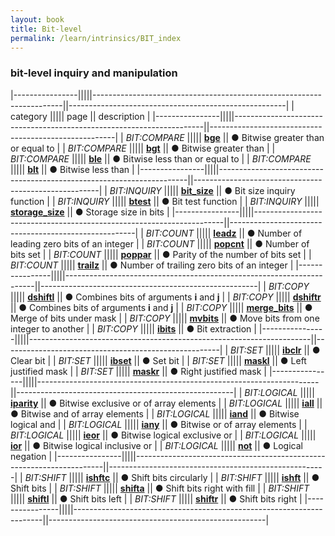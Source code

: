 ```yaml
---
layout: book
title: Bit-level
permalink: /learn/intrinsics/BIT_index
---
```

### bit-level inquiry and manipulation

|----------------|||||----------------------------------------------------------------------||------------------------------------------------------|
| category       ||||| page                                                                 || description                                          |
|----------------|||||----------------------------------------------------------------------||------------------------------------------------------|
| *BIT:COMPARE*  ||||| [__bge__]({{site.baseurl}}/learn/intrinsics/BGE)                     || &#9679; Bitwise greater than or equal to             |
| *BIT:COMPARE*  ||||| [__bgt__]({{site.baseurl}}/learn/intrinsics/BGT)                     || &#9679; Bitwise greater than                         |
| *BIT:COMPARE*  ||||| [__ble__]({{site.baseurl}}/learn/intrinsics/BLE)                     || &#9679; Bitwise less than or equal to                |
| *BIT:COMPARE*  ||||| [__blt__]({{site.baseurl}}/learn/intrinsics/BLT)                     || &#9679; Bitwise less than                            |
|----------------|||||----------------------------------------------------------------------||------------------------------------------------------|
| *BIT:INQUIRY*  ||||| [__bit\_size__]({{site.baseurl}}/learn/intrinsics/BIT_SIZE)          || &#9679; Bit size inquiry function                    |
| *BIT:INQUIRY*  ||||| [__btest__]({{site.baseurl}}/learn/intrinsics/BTEST)                 || &#9679; Bit test function                            |
| *BIT:INQUIRY*  ||||| [__storage\_size__]({{site.baseurl}}/learn/intrinsics/STORAGE_SIZE)  || &#9679; Storage size in bits                         |
|----------------|||||----------------------------------------------------------------------||------------------------------------------------------|
| *BIT:COUNT*    ||||| [__leadz__]({{site.baseurl}}/learn/intrinsics/LEADZ)                 || &#9679; Number of leading zero bits of an integer    |
| *BIT:COUNT*    ||||| [__popcnt__]({{site.baseurl}}/learn/intrinsics/POPCNT)               || &#9679; Number of bits set                           |
| *BIT:COUNT*    ||||| [__poppar__]({{site.baseurl}}/learn/intrinsics/POPPAR)               || &#9679; Parity of the number of bits set             |
| *BIT:COUNT*    ||||| [__trailz__]({{site.baseurl}}/learn/intrinsics/TRAILZ)               || &#9679; Number of trailing zero bits of an integer   |
|----------------|||||----------------------------------------------------------------------||------------------------------------------------------|
| *BIT:COPY*     ||||| [__dshiftl__]({{site.baseurl}}/learn/intrinsics/DSHIFTL)             || &#9679; Combines bits of arguments __i__ and __j__   |
| *BIT:COPY*     ||||| [__dshiftr__]({{site.baseurl}}/learn/intrinsics/DSHIFTR)             || &#9679; Combines bits of arguments __i__ and __j__   |
| *BIT:COPY*     ||||| [__merge\_bits__]({{site.baseurl}}/learn/intrinsics/MERGE_BITS)      || &#9679; Merge of bits under mask                     |
| *BIT:COPY*     ||||| [__mvbits__]({{site.baseurl}}/learn/intrinsics/MVBITS)               || &#9679; Move bits from one integer to another        |
| *BIT:COPY*     ||||| [__ibits__]({{site.baseurl}}/learn/intrinsics/IBITS)                 || &#9679; Bit extraction                               |
|----------------|||||----------------------------------------------------------------------||------------------------------------------------------|
| *BIT:SET*      ||||| [__ibclr__]({{site.baseurl}}/learn/intrinsics/IBCLR)                 || &#9679; Clear bit                                    |
| *BIT:SET*      ||||| [__ibset__]({{site.baseurl}}/learn/intrinsics/IBSET)                 || &#9679; Set bit                                      |
| *BIT:SET*      ||||| [__maskl__]({{site.baseurl}}/learn/intrinsics/MASKL)                 || &#9679; Left justified mask                          |
| *BIT:SET*      ||||| [__maskr__]({{site.baseurl}}/learn/intrinsics/MASKR)                 || &#9679; Right justified mask                         |
|----------------|||||----------------------------------------------------------------------||------------------------------------------------------|
| *BIT:LOGICAL*  ||||| [__iparity__]({{site.baseurl}}/learn/intrinsics/IPARITY)             || &#9679; Bitwise exclusive or of array elements       |
| *BIT:LOGICAL*  ||||| [__iall__]({{site.baseurl}}/learn/intrinsics/IALL)                   || &#9679; Bitwise and of array elements                |
| *BIT:LOGICAL*  ||||| [__iand__]({{site.baseurl}}/learn/intrinsics/IAND)                   || &#9679; Bitwise logical and                          |
| *BIT:LOGICAL*  ||||| [__iany__]({{site.baseurl}}/learn/intrinsics/IANY)                   || &#9679; Bitwise or of array elements                 |
| *BIT:LOGICAL*  ||||| [__ieor__]({{site.baseurl}}/learn/intrinsics/IEOR)                   || &#9679; Bitwise logical exclusive or                 |
| *BIT:LOGICAL*  ||||| [__ior__]({{site.baseurl}}/learn/intrinsics/IOR)                     || &#9679; Bitwise logical inclusive or                 |
| *BIT:LOGICAL*  ||||| [__not__]({{site.baseurl}}/learn/intrinsics/NOT)                     || &#9679; Logical negation                             |
|----------------|||||----------------------------------------------------------------------||------------------------------------------------------|
| *BIT:SHIFT*    ||||| [__ishftc__]({{site.baseurl}}/learn/intrinsics/ISHFTC)               || &#9679; Shift bits circularly                        |
| *BIT:SHIFT*    ||||| [__ishft__]({{site.baseurl}}/learn/intrinsics/ISHFT)                 || &#9679; Shift bits                                   |
| *BIT:SHIFT*    ||||| [__shifta__]({{site.baseurl}}/learn/intrinsics/SHIFTA)               || &#9679; Shift bits right with fill                   |
| *BIT:SHIFT*    ||||| [__shiftl__]({{site.baseurl}}/learn/intrinsics/SHIFTL)               || &#9679; Shift bits left                              |
| *BIT:SHIFT*    ||||| [__shiftr__]({{site.baseurl}}/learn/intrinsics/SHIFTR)               || &#9679; Shift bits right                             |
|----------------|||||----------------------------------------------------------------------||------------------------------------------------------|
